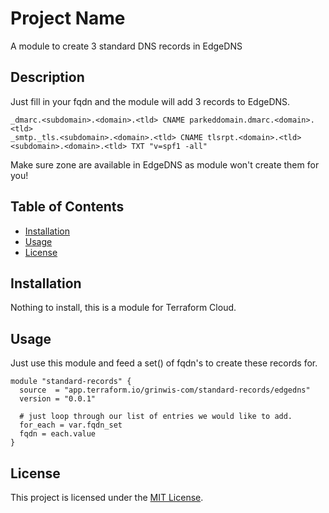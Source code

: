 # Project Name

A module to create 3 standard DNS records in EdgeDNS

## Description

Just fill in your fqdn and the module will add 3 records to EdgeDNS. 

```
_dmarc.<subdomain>.<domain>.<tld> CNAME parkeddomain.dmarc.<domain>.<tld>
_smtp._tls.<subdomain>.<domain>.<tld> CNAME tlsrpt.<domain>.<tld>
<subdomain>.<domain>.<tld> TXT "v=spf1 -all"
```

Make sure zone are available in EdgeDNS as module won't create them for you!

## Table of Contents

- [Installation](#installation)
- [Usage](#usage)
- [License](#license)

## Installation

Nothing to install, this is a module for Terraform Cloud.

## Usage

Just use this module and feed a set() of fqdn's to create these records for.

```
module "standard-records" {
  source  = "app.terraform.io/grinwis-com/standard-records/edgedns"
  version = "0.0.1"

  # just loop through our list of entries we would like to add.
  for_each = var.fqdn_set
  fqdn = each.value
}
```

## License

This project is licensed under the [MIT License](LICENSE).
